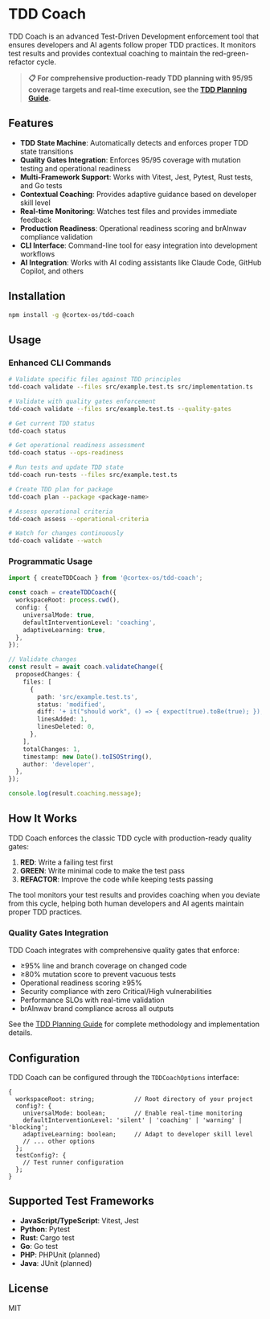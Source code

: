 # TDD Coach

TDD Coach is an advanced Test-Driven Development enforcement tool that ensures developers and AI agents follow proper TDD practices. It monitors test results and provides contextual coaching to maintain the red-green-refactor cycle.

> **📋 For comprehensive production-ready TDD planning with 95/95 coverage targets and real-time execution, see the [TDD Planning Guide](./docs/tdd-planning-guide.md).**

## Features

- **TDD State Machine**: Automatically detects and enforces proper TDD state transitions
- **Quality Gates Integration**: Enforces 95/95 coverage with mutation testing and operational readiness
- **Multi-Framework Support**: Works with Vitest, Jest, Pytest, Rust tests, and Go tests
- **Contextual Coaching**: Provides adaptive guidance based on developer skill level
- **Real-time Monitoring**: Watches test files and provides immediate feedback
- **Production Readiness**: Operational readiness scoring and brAInwav compliance validation
- **CLI Interface**: Command-line tool for easy integration into development workflows
- **AI Integration**: Works with AI coding assistants like Claude Code, GitHub Copilot, and others

## Installation

```bash
npm install -g @cortex-os/tdd-coach
```

## Usage

### Enhanced CLI Commands

```bash
# Validate specific files against TDD principles
tdd-coach validate --files src/example.test.ts src/implementation.ts

# Validate with quality gates enforcement
tdd-coach validate --files src/example.test.ts --quality-gates

# Get current TDD status
tdd-coach status

# Get operational readiness assessment
tdd-coach status --ops-readiness

# Run tests and update TDD state
tdd-coach run-tests --files src/example.test.ts

# Create TDD plan for package
tdd-coach plan --package <package-name>

# Assess operational criteria
tdd-coach assess --operational-criteria

# Watch for changes continuously
tdd-coach validate --watch
```

### Programmatic Usage

```typescript
import { createTDDCoach } from '@cortex-os/tdd-coach';

const coach = createTDDCoach({
  workspaceRoot: process.cwd(),
  config: {
    universalMode: true,
    defaultInterventionLevel: 'coaching',
    adaptiveLearning: true,
  },
});

// Validate changes
const result = await coach.validateChange({
  proposedChanges: {
    files: [
      {
        path: 'src/example.test.ts',
        status: 'modified',
        diff: '+ it("should work", () => { expect(true).toBe(true); });',
        linesAdded: 1,
        linesDeleted: 0,
      },
    ],
    totalChanges: 1,
    timestamp: new Date().toISOString(),
    author: 'developer',
  },
});

console.log(result.coaching.message);
```

## How It Works

TDD Coach enforces the classic TDD cycle with production-ready quality gates:

1. **RED**: Write a failing test first
2. **GREEN**: Write minimal code to make the test pass
3. **REFACTOR**: Improve the code while keeping tests passing

The tool monitors your test results and provides coaching when you deviate from this cycle, helping both human developers and AI agents maintain proper TDD practices.

### Quality Gates Integration

TDD Coach integrates with comprehensive quality gates that enforce:

- ≥95% line and branch coverage on changed code
- ≥80% mutation score to prevent vacuous tests
- Operational readiness scoring ≥95%
- Security compliance with zero Critical/High vulnerabilities
- Performance SLOs with real-time validation
- brAInwav brand compliance across all outputs

See the [TDD Planning Guide](./docs/tdd-planning-guide.md) for complete methodology and implementation details.

## Configuration

TDD Coach can be configured through the `TDDCoachOptions` interface:

```
{
  workspaceRoot: string;           // Root directory of your project
  config?: {
    universalMode: boolean;        // Enable real-time monitoring
    defaultInterventionLevel: 'silent' | 'coaching' | 'warning' | 'blocking';
    adaptiveLearning: boolean;     // Adapt to developer skill level
    // ... other options
  };
  testConfig?: {
    // Test runner configuration
  };
}
```

## Supported Test Frameworks

- **JavaScript/TypeScript**: Vitest, Jest
- **Python**: Pytest
- **Rust**: Cargo test
- **Go**: Go test
- **PHP**: PHPUnit (planned)
- **Java**: JUnit (planned)

## License

MIT
